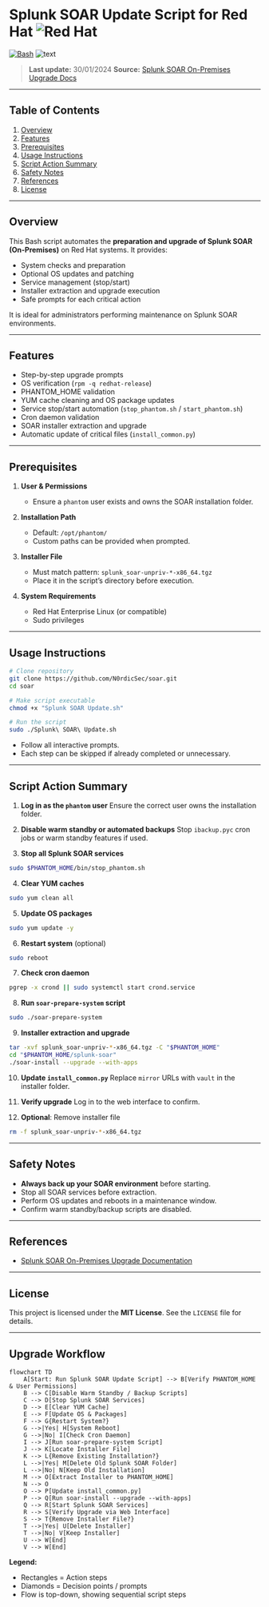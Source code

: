 # Splunk SOAR Update Script for Red Hat ![Red Hat](https://img.shields.io/badge/OS-Red%20Hat-red?style=for-the-badge&logo=redhat&logoColor=white)

[![Bash](https://img.shields.io/badge/language-Bash-orange)](https://www.gnu.org/software/bash/)
![text](https://img.shields.io/badge/SplunkSOAR-Update-blue)

> **Last update:** 30/01/2024
> **Source:** [Splunk SOAR On-Premises Upgrade Docs](https://docs.splunk.com/Documentation/SOARonprem/6.3.1/Install/PrepareSystemForUpgrading)

---

## Table of Contents

1. [Overview](#overview)
2. [Features](#features)
3. [Prerequisites](#prerequisites)
4. [Usage Instructions](#usage-instructions)
5. [Script Action Summary](#script-action-summary)
6. [Safety Notes](#safety-notes)
7. [References](#references)
8. [License](#license)

---

## Overview

This Bash script automates the **preparation and upgrade of Splunk SOAR (On-Premises)** on Red Hat systems. It provides:

* System checks and preparation
* Optional OS updates and patching
* Service management (stop/start)
* Installer extraction and upgrade execution
* Safe prompts for each critical action

It is ideal for administrators performing maintenance on Splunk SOAR environments.

---

## Features

* Step-by-step upgrade prompts
* OS verification (`rpm -q redhat-release`)
* PHANTOM\_HOME validation
* YUM cache cleaning and OS package updates
* Service stop/start automation (`stop_phantom.sh` / `start_phantom.sh`)
* Cron daemon validation
* SOAR installer extraction and upgrade
* Automatic update of critical files (`install_common.py`)

---

## Prerequisites

1. **User & Permissions**

   * Ensure a `phantom` user exists and owns the SOAR installation folder.

2. **Installation Path**

   * Default: `/opt/phantom/`
   * Custom paths can be provided when prompted.

3. **Installer File**

   * Must match pattern: `splunk_soar-unpriv-*-x86_64.tgz`
   * Place it in the script’s directory before execution.

4. **System Requirements**

   * Red Hat Enterprise Linux (or compatible)
   * Sudo privileges

---

## Usage Instructions

```bash
# Clone repository
git clone https://github.com/N0rdicSec/soar.git
cd soar

# Make script executable
chmod +x "Splunk SOAR Update.sh"

# Run the script
sudo ./Splunk\ SOAR\ Update.sh
```

* Follow all interactive prompts.
* Each step can be skipped if already completed or unnecessary.

---

## Script Action Summary

1. **Log in as the `phantom` user**
   Ensure the correct user owns the installation folder.

2. **Disable warm standby or automated backups**
   Stop `ibackup.pyc` cron jobs or warm standby features if used.

3. **Stop all Splunk SOAR services**

```bash
sudo $PHANTOM_HOME/bin/stop_phantom.sh
```

4. **Clear YUM caches**

```bash
sudo yum clean all
```

5. **Update OS packages**

```bash
sudo yum update -y
```

6. **Restart system** (optional)

```bash
sudo reboot
```

7. **Check cron daemon**

```bash
pgrep -x crond || sudo systemctl start crond.service
```

8. **Run `soar-prepare-system` script**

```bash
sudo ./soar-prepare-system
```

9. **Installer extraction and upgrade**

```bash
tar -xvf splunk_soar-unpriv-*-x86_64.tgz -C "$PHANTOM_HOME"
cd "$PHANTOM_HOME/splunk-soar"
./soar-install --upgrade --with-apps
```

10. **Update `install_common.py`**
    Replace `mirror` URLs with `vault` in the installer folder.

11. **Verify upgrade**
    Log in to the web interface to confirm.

12. **Optional**: Remove installer file

```bash
rm -f splunk_soar-unpriv-*-x86_64.tgz
```

---

## Safety Notes

* **Always back up your SOAR environment** before starting.
* Stop all SOAR services before extraction.
* Perform OS updates and reboots in a maintenance window.
* Confirm warm standby/backup scripts are disabled.

---

## References

* [Splunk SOAR On-Premises Upgrade Documentation](https://docs.splunk.com/Documentation/SOARonprem/6.3.1/Install/PrepareSystemForUpgrading)

---

## License

This project is licensed under the **MIT License**. See the `LICENSE` file for details.

---

## Upgrade Workflow

```mermaid
flowchart TD
    A[Start: Run Splunk SOAR Update Script] --> B[Verify PHANTOM_HOME & User Permissions]
    B --> C[Disable Warm Standby / Backup Scripts]
    C --> D[Stop Splunk SOAR Services]
    D --> E[Clear YUM Cache]
    E --> F[Update OS & Packages]
    F --> G{Restart System?}
    G -->|Yes| H[System Reboot]
    G -->|No| I[Check Cron Daemon]
    I --> J[Run soar-prepare-system Script]
    J --> K[Locate Installer File]
    K --> L{Remove Existing Installation?}
    L -->|Yes| M[Delete Old Splunk SOAR Folder]
    L -->|No| N[Keep Old Installation]
    M --> O[Extract Installer to PHANTOM_HOME]
    N --> O
    O --> P[Update install_common.py]
    P --> Q[Run soar-install --upgrade --with-apps]
    Q --> R[Start Splunk SOAR Services]
    R --> S[Verify Upgrade via Web Interface]
    S --> T{Remove Installer File?}
    T -->|Yes| U[Delete Installer]
    T -->|No| V[Keep Installer]
    U --> W[End]
    V --> W[End]
```

**Legend:**

* Rectangles = Action steps
* Diamonds = Decision points / prompts
* Flow is top-down, showing sequential script steps

